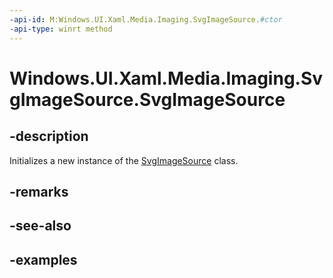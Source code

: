 ```yaml
---
-api-id: M:Windows.UI.Xaml.Media.Imaging.SvgImageSource.#ctor
-api-type: winrt method
---
```


<!-- Method syntax.
public SvgImageSource.SvgImageSource()
-->

# Windows.UI.Xaml.Media.Imaging.SvgImageSource.SvgImageSource


## -description

Initializes a new instance of the [SvgImageSource](svgimagesource.md) class.

## -remarks

## -see-also

## -examples

